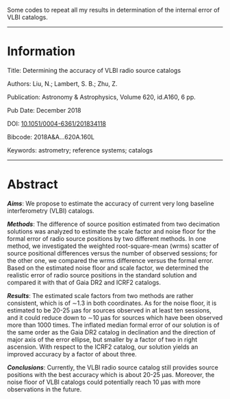 Some codes to repeat all my results in determination of the internal error of VLBI catalogs.

---

# Information

Title: Determining the accuracy of VLBI radio source catalogs

Authors: Liu, N.; Lambert, S. B.; Zhu, Z.

Publication: Astronomy & Astrophysics, Volume 620, id.A160, 6 pp.

Pub Date: December 2018 

DOI: [10.1051/0004-6361/201834118](https://ui.adsabs.harvard.edu/link_gateway/2018A&A...620A.160L/doi:10.1051/0004-6361/201834118)

Bibcode: 2018A&A...620A.160L  

Keywords: astrometry; reference systems; catalogs

---

# Abstract

***Aims***: We propose to estimate the accuracy of current very long baseline interferometry (VLBI) catalogs.

***Methods***: The difference of source position estimated from two decimation solutions was analyzed to estimate the scale factor and noise floor for the formal error of radio source positions by two different methods. In one method, we investigated the weighted root-square-mean (wrms) scatter of source positional differences versus the number of observed sessions; for the other one, we compared the wrms difference versus the formal error. Based on the estimated noise floor and scale factor, we determined the realistic error of radio source positions in the standard solution and compared it with that of Gaia DR2 and ICRF2 catalogs.

***Results***: The estimated scale factors from two methods are rather consistent, which is of ∼1.3 in both coordinates. As for the noise floor, it is estimated to be 20-25 μas for sources observed in at least ten sessions, and it could reduce down to ∼10 μas for sources which have been observed more than 1000 times. The inflated median formal error of our solution is of the same order as the Gaia DR2 catalog in declination and the direction of major axis of the error ellipse, but smaller by a factor of two in right ascension. With respect to the ICRF2 catalog, our solution yields an improved accuracy by a factor of about three.

***Conclusions***: Currently, the VLBI radio source catalog still provides source positions with the best accuracy which is about 20-25 μas. Moreover, the noise floor of VLBI catalogs could potentially reach 10 μas with more observations in the future.
